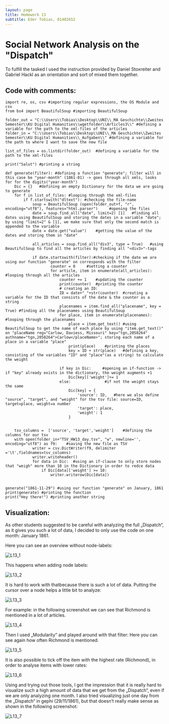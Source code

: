 ```yaml
---
layout: page
title: Homework 13
subtitle: Eder Tobias, 01402652
---
```


# Social Network Analysis on the "Dispatch"

To fulfill the tasked I used the instruction provided by Daniel Stoxreiter and Gabriel Hackl as an orientation and sort of mixed them together.

## Code with comments:

```
import re, os, csv #importing regular expressions, the OS Module and csv
from bs4 import BeautifulSoup #importing BeautifulSoup

folder_out = "C:\\Users\\Tobias\\Desktop\\UNI\\_MA Geschichte\\Zweites Semester\\KU Digital Humanities\\wgetfolder\\Articles3\\" #defining a variable for the path to the xml-files of the articles
folder_in = "C:\\Users\\Tobias\\Desktop\\UNI\\_MA Geschichte\\Zweites Semester\\KU Digital Humanities\\_Aufgaben\\" #defining a variable for the path to where I want to save the new file

list_of_files = os.listdir(folder_out)  #defining a variable for the path to the xml-files

print("Salut") #printing a string

def generate(filter): #defining a function "generate"; filter will in this case be "year-month" (1861-01) -> goes through all xmls, looks for for the digits("year-month")
    Dic = {}   #defining an empty Dictionary for the data we are going to generate
    for f in list_of_files: #looping through the xml-files
        if f.startswith("dltext"): #checking the file-name
            soup = BeautifulSoup (open(folder_out+f, "r", encoding="utf8"), features="html.parser")     #opening the files
            date = soup.find_all("date", limit=2) [1]   #finding all dates using BeautifulSoup and storing the dates in a variable "date"; by using "limit=2" & [1], we make sure that only the second match is appended to the variable
            date = date.get("value")    #getting the value of the dates and storing them in "date"

            all_articles = soup.find_all("div3", type = True)   #using BeautifulSoup to find all the articles by finding all "<div3>"-tags
                
            if date.startswith(filter):#checking if the date we are using our function "generate" on corresponds with the filter
                    counter = 0     #setting a counter
                    for article, item in enumerate(all_articles): #looping through all the articles 
                        counter += 1    #updating the counter 
                        print(counter)  #printing the counter
                        # creating an ID:
                        ID = date+"_"+str(counter)  #creating a variable for the ID that consists of the date & the counter as a string
                        placenames = item.find_all("placename", key = True) #finding all the placenames using BeautifulSoup
                        for place, item in enumerate(placenames):   #looping through the placenames
                            place = item.get_text() #using BeautifulSoup to get the name of each place by using "item.get_text()" on "placeName reg="Carlow, Daviess, Missouri" key="tgn,2058264" authname="tgn,2058264">Carlow</placeName>"; storing each name of a place in a variable "place"
                            print(place)    #printing the places
                            key = ID + str(place)   #defining a key, consisting of the variables "ID" and "place"(as a string) to calculate the weight 
                            
                        if key in Dic:     #opening an if-function -> if "key" already exists in the dictionary, the weight augments +1
                            Dic[key]['weight']+= 1
                        else:               #if not the weight stays the same
                            Dic[key] = {
                                'source': ID,   #here we also define "source", "target", and "weight" for the tsv file: source=ID, target=place, weight=a number
                                'target': place,
                                'weight': 1
                            }            

    
    tsv_columns =  ['source', 'target','weight']    #defining the columns for our tsv 
    with open(folder_in+"TSV_HW13_day.tsv", "w", newline='', encoding="utf8") as f9:    #saving the new file as TSV
            writer = csv.DictWriter(f9, delimiter ='\t',fieldnames=tsv_columns) 
            writer.writeheader()        
            for data in Dic:  #using an if-clause to only store nodes that "weigh" more than 10 in the Dictionary in order to redce data
                if Dic[data]['weight'] >= 10: 
                    writer.writerow(Dic[data]) 
 

generate("1861-11-29") #using our function "generate" on January, 1861
print(generate) #printing the function
print("Hey there!") #printing another string 

```

## Visualization:

As other students suggested to be careful with analyzing the full „Dispatch“, as it gives you such a lot of data, I decided to only use the code on one month: January 1861.

Here you can see an overview without node-labels:

![L13_1](../img/L13_1.png)

This happens when adding node labels:

![L13_2](../img/L13_2.png)

It is hard to work with thatbecause there is such a lot of data. Putting the cursor over a node helps a little bit to analyze:

![L13_3](../img/L13_3.png)

For example: in the following screenshot we can see that Richmond is mentioned in a lot of articles.

![L13_4](../img/L13_4.png)


Then I used „Modularity“ and played around with that filter:
Here you can see again how often Richmond is mentioned.

![L13_5](../img/L13_5.png)

It is also possible to tick off the item with the highest rate (Richmond), in order to analyse items with lower rates:

![L13_6](../img/L13_6.png)

Using and trying out those tools, I got the impression that it is really hard to visualize such a high amount of data that we 
get from the „Dispatch“, even if we are only analyzing one month. I also tried visualizing just one day from the „Dispatch“ 
in gephi (29/11/1861), but that doesn’t really make sense as shown in the following screenshot:

![L13_7](../img/L13_7.png)

